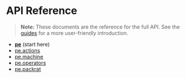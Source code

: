 
# API Reference

> **Note:** These documents are the reference for the full API. See
> the [guides](../guides/README.md) for a more user-friendly
> introduction.


* [**pe**](pe.md) (start here)
* [pe.actions](pe.actions.md)
* [pe.machine](pe.machine.md)
* [pe.operators](pe.operators.md)
* [pe.packrat](pe.packrat.md)
